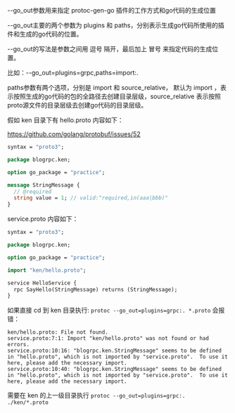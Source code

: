 --go_out参数用来指定 protoc-gen-go 插件的工作方式和go代码的生成位置

--go_out主要的两个参数为 plugins 和 paths，分别表示生成go代码所使用的插件和生成的go代码的位置。

--go_out的写法是参数之间用 逗号 隔开，最后加上 冒号 来指定代码的生成位置。

比如：--go_out=plugins=grpc,paths=import:.

paths参数有两个选项，分别是 import 和 source_relative， 默认为 import ，表示按照生成的go代码的包的全路径去创建目录层级，source_relative 表示按照proto源文件的目录层级去创建go代码的目录层级。

假如 ken 目录下有 hello.proto 内容如下：

https://github.com/golang/protobuf/issues/52

```protobuf
syntax = "proto3";

package blogrpc.ken;

option go_package = "practice";

message StringMessage {
  // @required
  string value = 1; // valid:"required,in(aaa|bbb)"
}
```
service.proto 内容如下：
```protobuf
syntax = "proto3";

package blogrpc.ken;

option go_package = "practice";

import "ken/hello.proto";

service HelloService {
  rpc SayHello(StringMessage) returns (StringMessage);
}
```

如果直接 cd 到 ken 目录执行: `protoc --go_out=plugins=grpc:. *.proto` 会报错：
```
ken/hello.proto: File not found.
service.proto:7:1: Import "ken/hello.proto" was not found or had errors.
service.proto:10:16: "blogrpc.ken.StringMessage" seems to be defined in "hello.proto", which is not imported by "service.proto".  To use it here, please add the necessary import.
service.proto:10:40: "blogrpc.ken.StringMessage" seems to be defined in "hello.proto", which is not imported by "service.proto".  To use it here, please add the necessary import.

```

需要在 ken 的上一级目录执行 `protoc --go_out=plugins=grpc:. ./ken/*.proto`